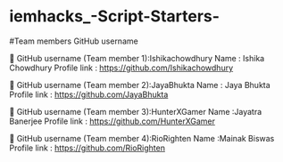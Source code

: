 # iemhacks_-Script-Starters-
#Team members GitHub username 


	GitHub username (Team member 1):Ishikachowdhury
            Name : Ishika Chowdhury 
            Profile link : https://github.com/Ishikachowdhury
            

	GitHub username (Team member 2):JayaBhukta
               Name : Jaya Bhukta
               Profile link : https://github.com/JayaBhukta
               
               
	GitHub username (Team member 3):HunterXGamer
            Name  :Jayatra Banerjee
              Profile link : https://github.com/HunterXGamer
              

	GitHub username (Team member 4):RioRighten
              Name  :Mainak Biswas
              Profile link : https://github.com/RioRighten
